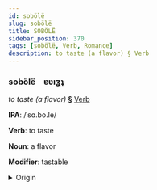 ```yaml
---
id: sobölë
slug: sobölë
title: SOBÖLË
sidebar_position: 370
tags: [sobölë, Verb, Romance]
description: to taste (a flavor) § Verb
---
```


### sobölë&emsp;<span kind="abugida">ɐʋıʓʇ</span>

*to taste (a flavor)* **§** [Verb](../../tags/Verb)

**IPA**: /ˈsɑ.bo.le/

**Verb**: to taste

**Noun**: a flavor

**Modifier**: tastable

<details>
    <summary>Origin</summary>
    Italian sapore /saˈpo.re/<br/>
    <em>Romance Language Family</em>
</details>